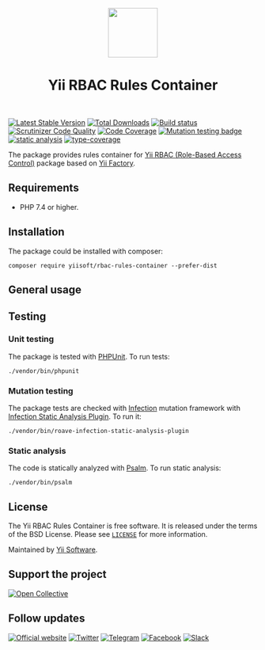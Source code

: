 <p align="center">
    <a href="https://github.com/yiisoft" target="_blank">
        <img src="https://yiisoft.github.io/docs/images/yii_logo.svg" height="100px">
    </a>
    <h1 align="center">Yii RBAC Rules Container</h1>
    <br>
</p>

[![Latest Stable Version](https://poser.pugx.org/yiisoft/rbac-rules-container/v/stable.png)](https://packagist.org/packages/yiisoft/rbac-rules-container)
[![Total Downloads](https://poser.pugx.org/yiisoft/rbac-rules-container/downloads.png)](https://packagist.org/packages/yiisoft/rbac-rules-container)
[![Build status](https://github.com/yiisoft/rbac-rules-container/workflows/build/badge.svg)](https://github.com/yiisoft/rbac-rules-container/actions?query=workflow%3Abuild)
[![Scrutinizer Code Quality](https://scrutinizer-ci.com/g/yiisoft/rbac-rules-container/badges/quality-score.png?b=master)](https://scrutinizer-ci.com/g/yiisoft/rbac-rules-container/?branch=master)
[![Code Coverage](https://scrutinizer-ci.com/g/yiisoft/rbac-rules-container/badges/coverage.png?b=master)](https://scrutinizer-ci.com/g/yiisoft/rbac-rules-container/?branch=master)
[![Mutation testing badge](https://img.shields.io/endpoint?style=flat&url=https%3A%2F%2Fbadge-api.stryker-mutator.io%2Fgithub.com%2Fyiisoft%2Frbac-rules-container%2Fmaster)](https://dashboard.stryker-mutator.io/reports/github.com/yiisoft/rbac-rules-container/master)
[![static analysis](https://github.com/yiisoft/rbac-rules-container/workflows/static%20analysis/badge.svg)](https://github.com/yiisoft/rbac-rules-container/actions?query=workflow%3A%22static+analysis%22)
[![type-coverage](https://shepherd.dev/github/yiisoft/rbac-rules-container/coverage.svg)](https://shepherd.dev/github/yiisoft/rbac-rules-container)

The package provides rules container for [Yii RBAC (Role-Based Access Control)](https://github.com/yiisoft/rbac) package
based on [Yii Factory](https://github.com/yiisoft/factory).

## Requirements

- PHP 7.4 or higher.

## Installation

The package could be installed with composer:

```shell
composer require yiisoft/rbac-rules-container --prefer-dist
```

## General usage

## Testing

### Unit testing

The package is tested with [PHPUnit](https://phpunit.de/). To run tests:

```shell
./vendor/bin/phpunit
```

### Mutation testing

The package tests are checked with [Infection](https://infection.github.io/) mutation framework with
[Infection Static Analysis Plugin](https://github.com/Roave/infection-static-analysis-plugin). To run it:

```shell
./vendor/bin/roave-infection-static-analysis-plugin
```

### Static analysis

The code is statically analyzed with [Psalm](https://psalm.dev/). To run static analysis:

```shell
./vendor/bin/psalm
```

## License

The Yii RBAC Rules Container is free software. It is released under the terms of the BSD License.
Please see [`LICENSE`](./LICENSE.md) for more information.

Maintained by [Yii Software](https://www.yiiframework.com/).

## Support the project

[![Open Collective](https://img.shields.io/badge/Open%20Collective-sponsor-7eadf1?logo=open%20collective&logoColor=7eadf1&labelColor=555555)](https://opencollective.com/yiisoft)

## Follow updates

[![Official website](https://img.shields.io/badge/Powered_by-Yii_Framework-green.svg?style=flat)](https://www.yiiframework.com/)
[![Twitter](https://img.shields.io/badge/twitter-follow-1DA1F2?logo=twitter&logoColor=1DA1F2&labelColor=555555?style=flat)](https://twitter.com/yiiframework)
[![Telegram](https://img.shields.io/badge/telegram-join-1DA1F2?style=flat&logo=telegram)](https://t.me/yii3en)
[![Facebook](https://img.shields.io/badge/facebook-join-1DA1F2?style=flat&logo=facebook&logoColor=ffffff)](https://www.facebook.com/groups/yiitalk)
[![Slack](https://img.shields.io/badge/slack-join-1DA1F2?style=flat&logo=slack)](https://yiiframework.com/go/slack)

